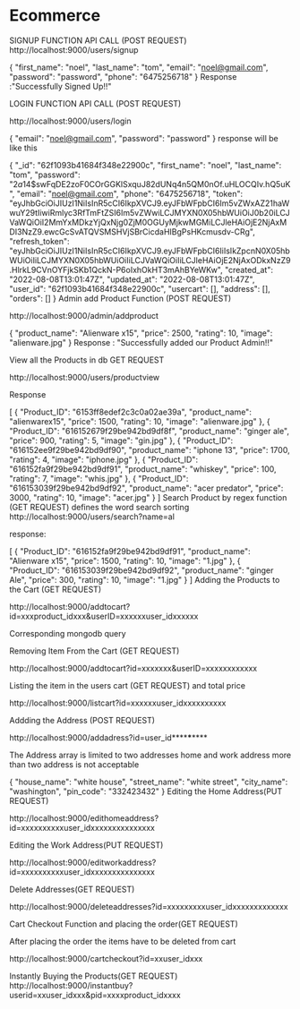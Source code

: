 # Ecommerce
SIGNUP FUNCTION API CALL (POST REQUEST)
http://localhost:9000/users/signup

{
  "first_name": "noel",
  "last_name": "tom",
  "email": "noel@gmail.com",
  "password": "password",
  "phone": "6475256718"
}
Response :"Successfully Signed Up!!"

LOGIN FUNCTION API CALL (POST REQUEST)

http://localhost:9000/users/login

{
  "email": "noel@gmail.com",
  "password": "password"
}
response will be like this

{
    "_id": "62f1093b41684f348e22900c",
    "first_name": "noel",
    "last_name": "tom",
    "password": "$2a$14$swFqDE2zoF0COrGGKlSxquJ82dUNq4n5QM0nOf.uHLOCQIv.hQ5uK",
    "email": "noel@gmail.com",
    "phone": "6475256718",
    "token": "eyJhbGciOiJIUzI1NiIsInR5cCI6IkpXVCJ9.eyJFbWFpbCI6Im5vZWxAZ21haWwuY29tIiwiRmlyc3RfTmFtZSI6Im5vZWwiLCJMYXN0X05hbWUiOiJ0b20iLCJVaWQiOiI2MmYxMDkzYjQxNjg0ZjM0OGUyMjkwMGMiLCJleHAiOjE2NjAxMDI3NzZ9.ewcGcSvATQVSMSHVjSBrCicdaHIBgPsHKcmusdv-CRg",
    "refresh_token": "eyJhbGciOiJIUzI1NiIsInR5cCI6IkpXVCJ9.eyJFbWFpbCI6IiIsIkZpcnN0X05hbWUiOiIiLCJMYXN0X05hbWUiOiIiLCJVaWQiOiIiLCJleHAiOjE2NjAxODkxNzZ9.HlrkL9CVnOYFjkSKb1QckN-P6oIxhOkHT3mAhBYeWKw",
    "created_at": "2022-08-08T13:01:47Z",
    "updated_at": "2022-08-08T13:01:47Z",
    "user_id": "62f1093b41684f348e22900c",
    "usercart": [],
    "address": [],
    "orders": []
}
Admin add Product Function (POST REQUEST)

http://localhost:9000/admin/addproduct

{
  "product_name": "Alienware x15",
  "price": 2500,
  "rating": 10,
  "image": "alienware.jpg"
}
Response : "Successfully added our Product Admin!!"

View all the Products in db GET REQUEST

http://localhost:9000/users/productview

Response

[
  {
    "Product_ID": "6153ff8edef2c3c0a02ae39a",
    "product_name": "alienwarex15",
    "price": 1500,
    "rating": 10,
    "image": "alienware.jpg"
  },
  {
    "Product_ID": "616152679f29be942bd9df8f",
    "product_name": "ginger ale",
    "price": 900,
    "rating": 5,
    "image": "gin.jpg"
  },
  {
    "Product_ID": "616152ee9f29be942bd9df90",
    "product_name": "iphone 13",
    "price": 1700,
    "rating": 4,
    "image": "iphone.jpg"
  },
  {
    "Product_ID": "616152fa9f29be942bd9df91",
    "product_name": "whiskey",
    "price": 100,
    "rating": 7,
    "image": "whis.jpg"
  },
  {
    "Product_ID": "616153039f29be942bd9df92",
    "product_name": "acer predator",
    "price": 3000,
    "rating": 10,
    "image": "acer.jpg"
  }
]
Search Product by regex function (GET REQUEST)
defines the word search sorting http://localhost:9000/users/search?name=al

response:

[
  {
    "Product_ID": "616152fa9f29be942bd9df91",
    "product_name": "Alienware x15",
    "price": 1500,
    "rating": 10,
    "image": "1.jpg"
  },
  {
    "Product_ID": "616153039f29be942bd9df92",
    "product_name": "ginger Ale",
    "price": 300,
    "rating": 10,
    "image": "1.jpg"
  }
]
Adding the Products to the Cart (GET REQUEST)

http://localhost:9000/addtocart?id=xxxproduct_idxxx&userID=xxxxxxuser_idxxxxxx

Corresponding mongodb query

Removing Item From the Cart (GET REQUEST)

http://localhost:9000/addtocart?id=xxxxxxx&userID=xxxxxxxxxxxx

Listing the item in the users cart (GET REQUEST) and total price

http://localhost:9000/listcart?id=xxxxxxuser_idxxxxxxxxxx

Addding the Address (POST REQUEST)

http://localhost:9000/addadress?id=user_id**\*\***\***\*\***

The Address array is limited to two addresses home and work address more than two address is not acceptable

{
  "house_name": "white house",
  "street_name": "white street",
  "city_name": "washington",
  "pin_code": "332423432"
}
Editing the Home Address(PUT REQUEST)

http://localhost:9000/edithomeaddress?id=xxxxxxxxxxuser_idxxxxxxxxxxxxxxx

Editing the Work Address(PUT REQUEST)

http://localhost:9000/editworkaddress?id=xxxxxxxxxxuser_idxxxxxxxxxxxxxxx

Delete Addresses(GET REQUEST)

http://localhost:9000/deleteaddresses?id=xxxxxxxxxuser_idxxxxxxxxxxxxx


Cart Checkout Function and placing the order(GET REQUEST)

After placing the order the items have to be deleted from cart

http://localhost:9000/cartcheckout?id=xxuser_idxxx

Instantly Buying the Products(GET REQUEST) 
http://localhost:9000/instantbuy?userid=xxuser_idxxx&pid=xxxxproduct_idxxxx
